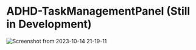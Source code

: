 # ADHD-TaskManagementPanel (Still in Development)

![Screenshot from 2023-10-14 21-19-11](https://github.com/greengeckowizard/ADHD-TaskManagementPanel/assets/34012548/d9c27bac-53ad-4a24-a70d-75dee3987f5a)
